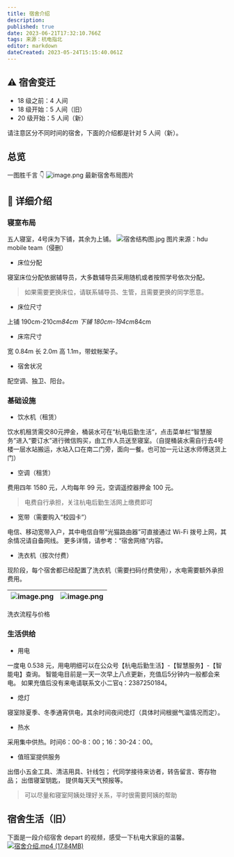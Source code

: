```yaml
---
title: 宿舍介绍
description: 
published: true
date: 2023-06-21T17:32:10.766Z
tags: 来源：杭电指北
editor: markdown
dateCreated: 2023-05-24T15:15:40.061Z
---
```


## ⚠️ 宿舍变迁

- 18 级之前：4 人间
- 18 级开始：5 人间（旧）
- 20 级开始：5 人间（新）

请注意区分不同时间的宿舍，下面的介绍都是针对 5 人间（新）。

## 总览

一图胜千言 👇
![image.png](https://cdn.nlark.com/yuque/0/2021/png/2596791/1629017238126-7ae5d524-7ad8-4aa1-91ce-be04a9e48f87.png#clientId=u195138a7-9faa-4&from=paste&height=608&id=d4otI&originHeight=810&originWidth=1080&originalType=binary&ratio=1&rotation=0&showTitle=false&size=1115585&status=done&style=stroke&taskId=u787c76c5-097a-4d47-865f-4c714f9b16f&title=&width=810)
最新宿舍布局图片

## 🔎 详细介绍

### 寝室布局

五人寝室，4号床为下铺，其余为上铺。
![宿舍结构图.jpg](https://cdn.nlark.com/yuque/0/2021/jpeg/2596791/1635301995097-8a9e244e-0715-4b1d-af38-6f2318649cb6.jpeg#clientId=u5cc76419-9034-4&from=ui&id=u8030c506&originHeight=671&originWidth=971&originalType=binary&ratio=1&rotation=0&showTitle=false&size=59540&status=done&style=stroke&taskId=u6a7a7f79-abc2-42a2-ab0a-6d47057f8e8&title=)
图片来源：hdu mobile team（侵删）

- 床位分配

寝室床位分配依据辅导员，大多数辅导员采用随机或者按照学号依次分配。
> 如果需要更换床位，请联系辅导员、生管，且需要更换的同学愿意。

- 床位尺寸

上铺 190cm-210cm*84cm
下铺 180cm-194cm*84cm

- 床帘尺寸

宽 0.84m 长 2.0m 高 1.1m，带蚊帐架子。

- 宿舍状况

配空调、独卫、阳台。

### 基础设施

- 饮水机（租赁）

饮水机租赁需交80元押金，桶装水可在“杭电后勤生活“，点击菜单栏“智慧服务”进入“要订水”进行微信购买，由工作人员送至寝室。（自提桶装水需自行去4号楼一层水站搬运，水站入口在南二门旁，面向一餐。也可加一元让送水师傅送货上门）

- 空调（租赁）

费用四年 1580 元，人均每年 99 元，空调遥控器押金 100 元。
> 电费自行承担，关注杭电后勤生活网上缴费即可

- 宽带（需要购入“校园卡”）

电信、移动宽带入户，其中电信自带“光猫路由器”可直接通过 Wi-Fi 拨号上网，其余情况请自备网线。
更多详情，请参考：“宿舍网络”内容。

- 洗衣机（按次付费）

现阶段，每个宿舍都已经配置了洗衣机（需要扫码付费使用），水电需要额外承担费用。

| ![image.png](https://cdn.nlark.com/yuque/0/2021/png/2596791/1625912655145-60400fea-1d06-4564-bd8b-a367fd1ccac4.png#clientId=u97cdbc63-51ad-4&from=paste&height=201&id=PLtdC&originHeight=278&originWidth=564&originalType=binary&ratio=1&rotation=0&showTitle=false&size=289199&status=done&style=shadow&taskId=u5145806d-560b-48ba-9089-b1430e32e15&title=&width=407) | ![image.png](https://cdn.nlark.com/yuque/0/2021/png/2596791/1625912632565-4c189105-2f7b-40a1-9de7-c48a4f6e74de.png#clientId=u97cdbc63-51ad-4&from=paste&height=201&id=pHu5s&originHeight=350&originWidth=412&originalType=binary&ratio=1&rotation=0&showTitle=false&size=46802&status=done&style=shadow&taskId=u371344d0-1312-4ef2-9a18-a134c163edc&title=&width=237) |
|------------------------------------------------------------------------------------------------------------------------------------------------------------------------------------------------------------------------------------------------------------------------------------------------------------------------------------------------------------------------|-----------------------------------------------------------------------------------------------------------------------------------------------------------------------------------------------------------------------------------------------------------------------------------------------------------------------------------------------------------------------|

洗衣流程与价格

### 生活供给

- 用电

一度电 0.538 元，用电明细可以在公众号【杭电后勤生活】-【智慧服务】-【智能电】查询。
智能电目前是一天一次早上八点更新，充值后5分钟内一般都会来电。
如果充值后没有来电请联系文小二官q：2387250184。

- 熄灯

寝室除夏季、冬季通宵供电，其余时间夜间熄灯（具体时间根据气温情况而定）。

- 热水

采用集中供热。时间6：00-8：00；16：30-24：00。

- 值班室提供服务

出借小五金工具、清洁用具、针线包；
代同学接待来访者，转告留言、寄存物品；
出借寝室钥匙， 提供每天天气预报等。
> 可以尽量和寝室阿姨处理好关系，平时很需要阿姨的帮助

## 宿舍生活（旧）

下面是一段介绍宿舍 depart 的视频，感受一下杭电大家庭的温馨。
[![宿舍介绍.mp4 (17.84MB)](https://gw.alipayobjects.com/mdn/prod_resou/afts/img/A*NNs6TKOR3isAAAAAAAAAAABkARQnAQ)]()